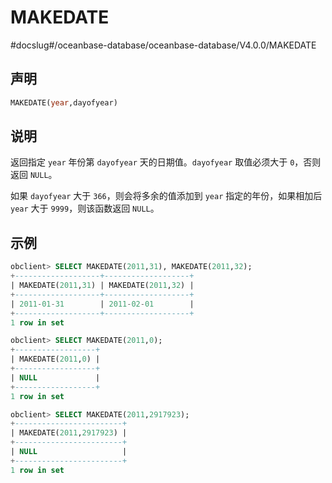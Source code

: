 MAKEDATE 
=============================
#docslug#/oceanbase-database/oceanbase-database/V4.0.0/MAKEDATE


声明 
-----------------------

```sql
MAKEDATE(year,dayofyear)
```



说明 
-----------------------

返回指定 `year` 年份第 `dayofyear` 天的日期值。`dayofyear` 取值必须大于 `0`，否则返回 `NULL`。

如果 `dayofyear` 大于 `366`，则会将多余的值添加到 `year` 指定的年份，如果相加后 `year` 大于 `9999`，则该函数返回 `NULL`。

示例 
-----------------------

```sql
obclient> SELECT MAKEDATE(2011,31), MAKEDATE(2011,32);
+-------------------+-------------------+
| MAKEDATE(2011,31) | MAKEDATE(2011,32) |
+-------------------+-------------------+
| 2011-01-31        | 2011-02-01        |
+-------------------+-------------------+
1 row in set 

obclient> SELECT MAKEDATE(2011,0);
+------------------+
| MAKEDATE(2011,0) |
+------------------+
| NULL             |
+------------------+
1 row in set 

obclient> SELECT MAKEDATE(2011,2917923);
+------------------------+
| MAKEDATE(2011,2917923) |
+------------------------+
| NULL                   |
+------------------------+
1 row in set 
```


